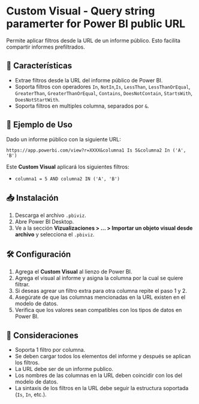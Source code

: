 # Custom Visual - Query string paramerter for Power BI public URL

Permite aplicar filtros desde la URL de un informe público. Esto facilita compartir informes prefiltrados.

## 🚀 Características
- Extrae filtros desde la URL del informe público de Power BI.
- Soporta filtros con operadores `In`, `NotIn`,`Is`, `LessThan`, `LessThanOrEqual`, `GreaterThan`, `GreaterThanOrEqual`, `Contains`, `DoesNotContain`, `StartsWith`, `DoesNotStartWith`.
- Soporta filtros en multiples columna, separados por `&`.



## 📌 Ejemplo de Uso
Dado un informe público con la siguiente URL:
```plaintext
https://app.powerbi.com/view?r=XXXX&columna1 Is 5&columna2 In ('A', 'B')
```
Este **Custom Visual** aplicará los siguientes filtros:
- `columna1 = 5 AND columna2 IN ('A', 'B')`


## 📥 Instalación
1. Descarga el archivo `.pbiviz`.
2. Abre Power BI Desktop.
3. Ve a la sección **Vizualizaciones > ... > Importar un objeto visual desde archivo** y selecciona el `.pbiviz`.


## 🛠️ Configuración
1. Agrega el **Custom Visual** al lienzo de Power BI.
2. Agrega el visual al informe y asigna la columna por la cual se quiere filtrar.
3. Si deseas agrear un filtro extra para otra columna repite el paso 1 y 2.
4. Asegúrate de que las columnas mencionadas en la URL existen en el modelo de datos.
5. Verifica que los valores sean compatibles con los tipos de datos en Power BI.


## 🎯 Consideraciones
- Soporta 1 filtro por columna.
- Se deben cargar todos los elementos del informe y después se aplican los filtros.
- La URL debe ser de un informe publico.
- Los nombres de las columnas en la URL deben coincidir con los del modelo de datos.
- La sintaxis de los filtros en la URL debe seguir la estructura soportada (`Is`, `In`, etc.).
